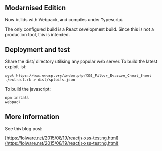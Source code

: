 Modernised Edition
------------------
Now builds with Webpack, and compiles under Typescript.

The only configured build is a React development build. Since this is not a production tool, this is intended.

Deployment and test
------------------

Share the dist/ directory utilising any popular web server. To build the latest exploit list:

    wget https://www.owasp.org/index.php/XSS_Filter_Evasion_Cheat_Sheet
    ./extract.rb > dist/sploits.json

To build the javascript:

    npm install
    webpack 

More information
----------------

See this blog post:

[https://lolware.net/2015/08/19/reactjs-xss-testing.html](https://lolware.net/2015/08/19/reactjs-xss-testing.html)
